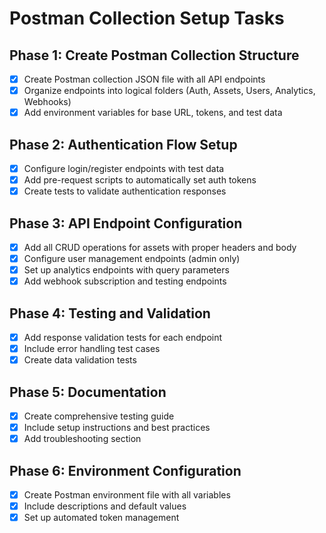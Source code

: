 # Postman Collection Setup Tasks

## Phase 1: Create Postman Collection Structure
- [x] Create Postman collection JSON file with all API endpoints
- [x] Organize endpoints into logical folders (Auth, Assets, Users, Analytics, Webhooks)
- [x] Add environment variables for base URL, tokens, and test data

## Phase 2: Authentication Flow Setup
- [x] Configure login/register endpoints with test data
- [x] Add pre-request scripts to automatically set auth tokens
- [x] Create tests to validate authentication responses

## Phase 3: API Endpoint Configuration
- [x] Add all CRUD operations for assets with proper headers and body
- [x] Configure user management endpoints (admin only)
- [x] Set up analytics endpoints with query parameters
- [x] Add webhook subscription and testing endpoints

## Phase 4: Testing and Validation
- [x] Add response validation tests for each endpoint
- [x] Include error handling test cases
- [x] Create data validation tests

## Phase 5: Documentation
- [x] Create comprehensive testing guide
- [x] Include setup instructions and best practices
- [x] Add troubleshooting section

## Phase 6: Environment Configuration
- [x] Create Postman environment file with all variables
- [x] Include descriptions and default values
- [x] Set up automated token management
